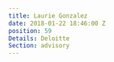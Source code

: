 ```yaml
---
title: Laurie Gonzalez
date: 2018-01-22 18:46:00 Z
position: 59
Details: Deloitte
Section: advisory
---
```



